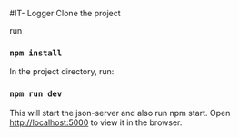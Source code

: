 #IT- Logger
Clone the project

run
### `npm install`

In the project directory, run:

### `npm run dev`

This will start the json-server and also run npm start.
Open [http://localhost:5000](http://localhost:5000) to view it in the browser.


